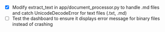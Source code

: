 - [x] Modify extract_text in app/document_processor.py to handle .md files and catch UnicodeDecodeError for text files (.txt, .md)
- [ ] Test the dashboard to ensure it displays error message for binary files instead of crashing
